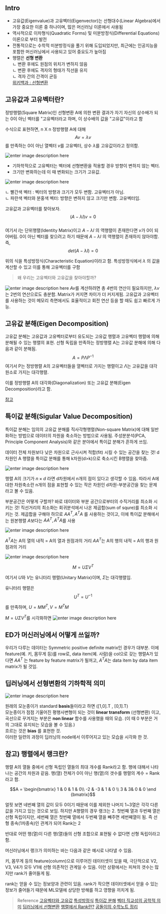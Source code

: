 ## Intro
- 고유값(Eigenvalue)과 고유벡터(Eigenvector)는 선형대수(Linear Algebra)에서 가장 중요한 이론 중 하나이며, 많은 머신러닝 이론에서 사용됨   
- 역사적으로 이차형식(Quadratic Forms) 및 미분방정식(Differential Equations) 이론으로 부터 발전      
- 전통적으로는 수학적 미분방정식을 풀기 위해 도입되었지만, 최근에는 인공지능을 포함한 머신러닝에서 사용되고 있어 중요도가 높아짐   
${}$   
- 행렬은 **선형 변환**    
ㄴ 변환 후에도 원점의 위치가 변하지 않음   
ㄴ 변환 후에도 격자의 형태가 직선을 유지   
ㄴ 격자 간의 간격이 균등   
[위키백과 : 선형변환](https://ko.wikipedia.org/wiki/%EC%84%A0%ED%98%95_%EB%B3%80%ED%99%98)   


## 고유값과 고유벡터란?

정방행렬(Square Matrix)인 선형변환 A에 의한 변환 결과가 자기 자신의 상수배가 되는 0이 아닌 벡터를 "고유벡터라고 하며, 이 상수배의 값을 "고유값"이라고 함   

수식으로 표현하면, n X n 정방행렬 A에 대해  $$Av =\lambda v $$ 를 만족하는 0이 아닌 열벡터 $v$를 고유벡터, 상수 $\lambda$를 고유값이라고 정의함.   

![enter image description here](https://img1.daumcdn.net/thumb/R1280x0/?scode=mtistory2&fname=https://blog.kakaocdn.net/dn/JSW6W/btqEa03CDsu/yhMk1iWVdloNTcXG2qmWEK/img.png)

* 기하학적으로 고유벡터는 벡터에 선형변환을 적용할 경우 방향이 변하지 않는 벡터.   
* 크기만 변화하는데 이 때 변화되는 크기가 고유값.    

![enter image description here](https://blog.kakaocdn.net/dn/sn7gt/btqGuNy6UxN/mvtsrR1Tx6VLtf0vJtVr8K/img.gif)

ㄴ 빨간색 벡터 : 벡터의 방향과 크기가 모두 변함. 고유벡터가 아님.   
ㄴ 파란색 벡터와 분홍색 벡터: 방향은 변하지 않고 크기만 변함. 고유벡터임.   

고유값과 고유벡터를 찾아보자. $$ (A - \lambda I)v = 0 $$   
여기서 $I$는 단위행렬(Identity Matrix)이고 $A - \lambda I$ 의 역행렬이 존재한다면 $v$가 0이 되어버림. 0이 아닌 벡터를 찾으려고 하기 때문에  $A - \lambda I$ 의 역행렬이 존재하지 않아야함. 즉,  $$ det(A - \lambda I) = 0 $$    

위의 식을 특성방정식(Characteristic Equation)이라고 함. 특성방정식에서 $\lambda$ 의 값을 계산할 수 있고 이를 통해 고유벡터를 구함   

> 왜 우리는 고유벡터와 고유값을 찾아야할까?   

![enter image description here](https://img1.daumcdn.net/thumb/R1280x0/?scode=mtistory2&fname=https://blog.kakaocdn.net/dn/s1lMz/btqEd8Zzqcv/f6oLnYDFd3SbONNy1fOc0k/img.png)
$Av$를 계산하려면 총 4번의 연산이 필요하지만, $\lambda v$는 2번의 연산으로도 충분함. Matrix가 커지면 차이가 더 커지게됨. 고유값과 고유벡터를 사용하는 것이 메모리 측면에서도 효율적이고 회전 연산 등을 할 때도 쉽고 빠르게 가능.


## 고유값 분해(Eigen Decomposition)
고유값 분해는 고유값과 고유벡터로부터 유도되는 고유값 행렬과 고유벡터 행렬에 의해 분해될 수 있는 행렬의 표현.
선형 독립을 만족하는 정방행렬 A는 고유값 분해에 의해 다음과 같이 분해됨.
$$A = P\Lambda P^{-1} $$
여기서 P는 정방행렬 A의 고유벡터들을 열벡터로 가지는 행렬이고 $\Lambda$는 고유값을 대각원소로 가지는 대각행렬.

이를 정방행렬 A의 대각화(Diagonalization) 또는 고유값 분해(Eigen Decomposition)라고 함.

[참고](https://angeloyeo.github.io/2020/11/19/eigen_decomposition.html)


## 특이값 분해(Sigular Value Decomposition)
특이값 분해는 임의의 고유값 분해를 직사각형행렬(Non-square Matrix)에 대해 일반화하는 방법으로 데이터의 차원을 축소하는 방법으로 사용됨. 주성분분석(PCA, Principle Component Analysis)와 같은 분야에서 특이값 분해가 흔하게 쓰임.

데이터 전체 차원보다 낮은 차원으로 근사시켜 적합(fit) 시킬 수 있는 공간을 찾는 것!
d차원인 A 행렬을 특이값 분해를 통해 k차원(d>k)으로 축소시킨 B행렬을 찾아줌.

![enter image description here](https://losskatsu.github.io/assets/images/svd/svd01.jpg)

행렬 A의 크기가 $n \times d$ 라면 d차원에서 n개의 점이 있다고 생각할 수 있음. 따라서 A에 대한 차원축소란 n개의 점을 표현할 수 있는 작은 차원인 d차원-부분공간을 찾는 문제라고 볼 수 있음.

부분공간은 어떻게 구할까? 바로 데이터와 부분 공간으로부터의 수직거리를 최소화 시키는 것! 직선거리의 최소화는 회귀분석에서 나온 제곱합(sum of squre)를 최소화 시키는 것. 제곱합을 구해야 하므로 $AA^T, A^TA$ 를 사용하는 것이고, 이에 특이값 분해에서는 원본행렬 $A$보다는 $AA^T, A^TA$를 사용

![enter image description here](https://losskatsu.github.io/assets/images/svd/svd02.jpg)

 $A^{T}A$는 A의 열의 내적 = A의 열과 원점과의 거리
 $AA^T$는 A의 행의 내적 = A의 행과 원점과의 거리

 
![enter image description here](https://losskatsu.github.io/assets/images/svd/svd04.jpg)

 
$$ M =U \Sigma V ^T $$

여기서 $U$와 $V$는 유니터리 행렬(Unitary Matrix)이며, $\Sigma$는 대각행렬임.

유니터리 행렬은
$$U^T = U^{-1}$$

 를 만족하며, $U = MM^T, V = M^TM$
 
 

$M =U \Sigma V ^T$를  시각화하면
![enter image description here](https://upload.wikimedia.org/wikipedia/commons/thumb/c/c8/Singular_value_decomposition_visualisation.svg/440px-Singular_value_decomposition_visualisation.svg.png)




## ED가 머신러닝에서 어떻게 쓰일까?
우리가 다루는 데이터는 Symmetric positive definite matrix인 경우가 대부분.
이에 feature(예. 키, 몸무게 등)를 row로, data item(예. 사람)을 col으로 갖는 행렬A가 있다면 $AA^{T}$ 는 feature by feature matrix가 될꺼고, $A^{T}A$는 data item by data item matrix가 될 것임.


## 딥러닝에서 선형변환의 기하학적 의미

![enter image description here](https://blog.kakaocdn.net/dn/Styab/btqUuMgddAN/YKSGsN6EXX3iUaz6LeCouK/img.gif)

원래의 모눈종이가 standard **basis**들이라고 하면 ([1,0].T , [0,1].T)  
모눈종이가 점점 기울어진 평행사변형이 되는 것이 **linear transform** (선형변환) 이고,  
곡선으로 꾸겨지는 부분은 **non linear** 함수를 사용했을 때의 모습.
(이 때 0 부분은 거의 그대로 유지되는 모습을 볼 수 있음.)  
흐르는 것은 **bias** 를 표현한 것.  
이러한 일련의 과정이 딥러닝의 node에서 이루어지고 있는 모습을 시각화 한 것.


## 참고) 행렬에서 랭크란?

행렬 A의 열들 중에서 선형 독립인 열들의 최대 개수를 Rank라고 함. 행에 대해서 나타나는 공간의 차원과 같음.
행(열) 전체가 0이 아닌 행(열)의 갯수를 행렬의 계수 = Rank 라고 함.


$$A = \begin{bmatrix}
1 & 0 & 1 & 0\\
-2 & -3 & 1 & 0 \\
3 & 3& 0 & 0
\end {bmatrix}$$

얼핏 보면 네번째 열의 값이 모두 0이기 때문에 이를 제외한 나머지 1~3열은 각각 다른 값을 가지고 있는 것으로 보임.
하지만 A행렬의 경우 랭크는 2. 첫번째 열과 두번째 열은 선형 독립이지만, 세번째 열은 첫번째 열에서 두번째 열을 빼주면 세번째열이 됨. 즉 선형 종속(1차종속)인 관계가 되어 Rank는 2

반대로 어떤 행(열)이 다른 행(열)들의 선형 조합으로 표현될 수 없다면 선형 독립이라고 함.

머신러닝에서 랭크가 의미하는 바는 다음과 같은 예시로 나타낼 수 있음.

키, 몸무게 등의 feature(column)으로 이루어진 데이터셋이 있을 때, 극단적으로 V2, V3, V4가 모두 V1에 선형 의존적인 관계일 수 있음. 이런 상황에서는 피쳐의 갯수는 많지만 rank가 줄어들게 됨.

rank는 얻을 수 있는 정보양과 관련이 있음. rank가 작으면 데이터셋에서 얻을 수 있는 정보가 줄어들기 때문에 ML모델에 상당한 방해를 하고 영향을 끼치게 됨.



> Reference
[고유벡터와 고유값](https://junklee.tistory.com/87)
[특성방정식](https://junklee.tistory.com/89?category=937502)
[특이값 분해](https://losskatsu.github.io/linear-algebra/svd/#)
[벡터 직교성의 공학적 의미](https://satlab.tistory.com/37)
[딥러닝에서 선형변환](https://jxnjxn.tistory.com/47)
[행렬에서 Rank란?](https://blog.naver.com/sw4r/221416614473)
[공돌이의 수학노트 정리](https://angeloyeo.github.io/2020/09/07/basic_vector_operation.html)
